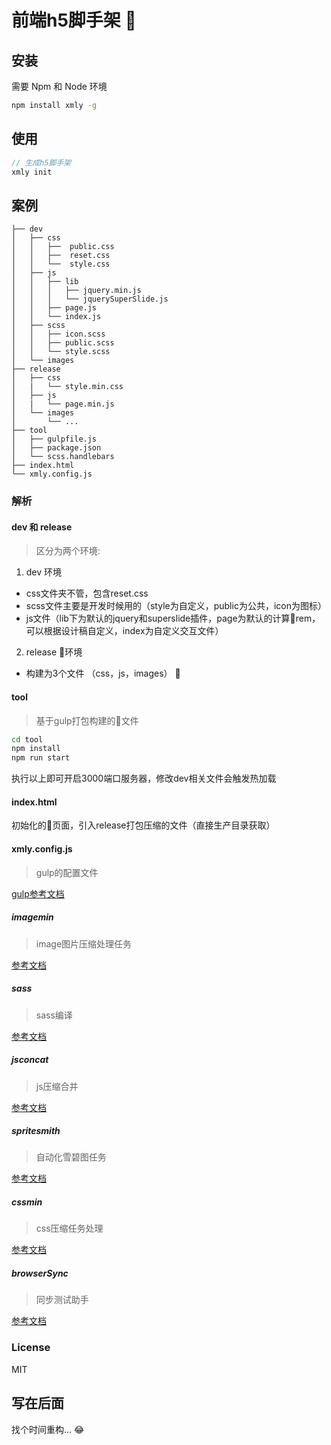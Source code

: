 # 前端h5脚手架 🚌

## 安装
需要 Npm 和 Node 环境

```bash
npm install xmly -g
```

## 使用

```js
// 生成h5脚手架
xmly init
```

## 案例

```
├── dev
│   ├── css
│   │   ├──  public.css
│   │   ├──  reset.css
│   │   └──  style.css
│   ├── js
│   │   ├── lib
│   │   │   ├── jquery.min.js
│   │   │   └── jquerySuperSlide.js
│   │   ├── page.js
│   │   └── index.js
│   ├── scss
│   │   ├── icon.scss
│   │   ├── public.scss
│   │   └── style.scss
│   └── images
├── release
│   ├── css
│   |   └── style.min.css
│   ├── js
│   |   └── page.min.js
│   └── images
│       └── ...
├── tool
│   ├── gulpfile.js
│   ├── package.json
│   └── scss.handlebars
├── index.html
└── xmly.config.js
```

### 解析

#### dev 和 release
> 区分为两个环境:
1. dev 环境
  * css文件夹不管，包含reset.css
  * scss文件主要是开发时候用的（style为自定义，public为公共，icon为图标）
  * js文件（lib下为默认的jquery和superslide插件，page为默认的计算rem，可以根据设计稿自定义，index为自定义交互文件）
2. release 环境
  * 构建为3个文件 （css，js，images）

#### tool
> 基于gulp打包构建的文件

```bash
cd tool
npm install
npm run start
```
执行以上即可开启3000端口服务器，修改dev相关文件会触发热加载

#### index.html
初始化的页面，引入release打包压缩的文件（直接生产目录获取）

#### xmly.config.js
> gulp的配置文件

[gulp参考文档](https://gulpjs.com)

##### imagemin

> image图片压缩处理任务

[参考文档](https://www.npmjs.com/package/gulp.spritesmith)

##### sass

> sass编译

[参考文档](https://www.npmjs.com/package/gulp-sass)

##### jsconcat

> js压缩合并

[参考文档](https://www.npmjs.com/package/gulp-uglify)

##### spritesmith

> 自动化雪碧图任务

[参考文档](https://www.npmjs.com/package/gulp-spritesmith)


##### cssmin

> css压缩任务处理

[参考文档](https://www.npmjs.com/package/gulp-cssmin)

##### browserSync

> 同步测试助手

[参考文档](https://www.npmjs.com/package/browser-sync)


### License
MIT


## 写在后面
找个时间重构... 😂
